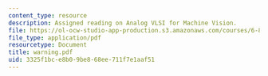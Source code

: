 ```yaml
---
content_type: resource
description: Assigned reading on Analog VLSI for Machine Vision.
file: https://ol-ocw-studio-app-production.s3.amazonaws.com/courses/6-801-machine-vision-fall-2004/3325f1bce8b09be868ee711f7e1aaf51_warning.pdf
file_type: application/pdf
resourcetype: Document
title: warning.pdf
uid: 3325f1bc-e8b0-9be8-68ee-711f7e1aaf51
---
```

